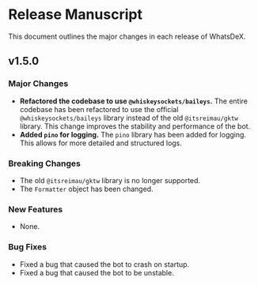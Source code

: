 # Release Manuscript

This document outlines the major changes in each release of WhatsDeX.

## v1.5.0

### Major Changes

- **Refactored the codebase to use `@whiskeysockets/baileys`.** The entire codebase has been refactored to use the official `@whiskeysockets/baileys` library instead of the old `@itsreimau/gktw` library. This change improves the stability and performance of the bot.
- **Added `pino` for logging.** The `pino` library has been added for logging. This allows for more detailed and structured logs.

### Breaking Changes

- The old `@itsreimau/gktw` library is no longer supported.
- The `Formatter` object has been changed.

### New Features

- None.

### Bug Fixes

- Fixed a bug that caused the bot to crash on startup.
- Fixed a bug that caused the bot to be unstable.
